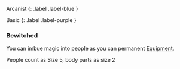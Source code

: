 
Arcanist
{: .label .label-blue }

Basic
{: .label .label-purple }
### Bewitched
You can imbue magic into people as you can permanent [Equipment](Game/Core/Equipment).

People count as Size 5, body parts as size 2